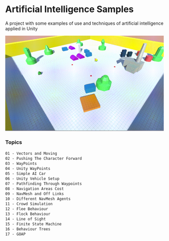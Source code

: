 # Artificial Intelligence Samples

A project with some examples of use and techniques of artificial intelligence applied in Unity

![Finite State Machine Example](out.gif)

### Topics

```
01 - Vectors and Moving
02 - Pushing The Character Forward
03 - WayPoints
04 - Unity WayPoints
05 - Simple AI Car
06 - Unity Vehicle Setup
07 - Pathfinding Through Waypoints
08 - Navigation Areas Cost
09 - NavMesh and Off Links
10 - Different NavMesh Agents
11 - Crowd Simulation
12 - Flee Behaviour
13 - Flock Behaviour
14 - Line of Sight
15 - Finite State Machine
16 - Behaviour Trees
17 - GOAP
```